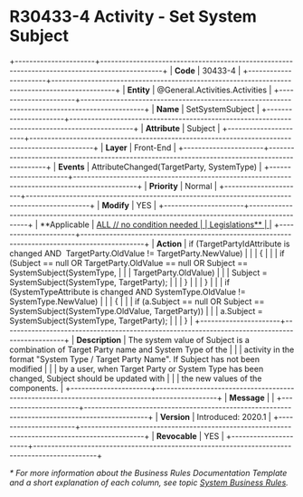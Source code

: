 ﻿---
erp.type: front-end-business-rule
erp.entity: General.Activities.Activities
---

# R30433-4 Activity - Set System Subject
+----------------------+-----------------------------------------------------------------------------------------------+
| **Code**             | 30433-4                                                                                       |
+----------------------+-----------------------------------------------------------------------------------------------+
| **Entity**           | @General.Activities.Activities                                                                |
+----------------------+-----------------------------------------------------------------------------------------------+
| **Name**             | SetSystemSubject                                                                              |
+----------------------+-----------------------------------------------------------------------------------------------+
| **Attribute**        | Subject                                                                                       |
+----------------------+-----------------------------------------------------------------------------------------------+
| **Layer**            | Front-End                                                                                     |
+----------------------+-----------------------------------------------------------------------------------------------+
| **Events**           | AttributeChanged(TargetParty, SystemType)                                                     |
+----------------------+-----------------------------------------------------------------------------------------------+
| **Priority**         | Normal                                                                                        |
+----------------------+-----------------------------------------------------------------------------------------------+
| **Modify**           | YES                                                                                           |
+----------------------+-----------------------------------------------------------------------------------------------+
| **Applicable         | [ALL // no condition needed                                                                   |
| Legislations**       | ](xref:applicable-legislations)                                                               |
+----------------------+-----------------------------------------------------------------------------------------------+
| **Action**           | if (TargetPartyIdAttribute is changed AND  TargetParty.OldValue != TargetParty.NewValue)      |
|                      | {                                                                                             |
|                      | if (Subject == null OR TargetParty.OldValue == null OR Subject == SystemSubject(SystemType,   |
|                      | TargetParty.OldValue)                                                                         |
|                      | Subject = SystemSubject(SystemType, TargetParty);                                             |
|                      | }                                                                                             |
|                      | }                                                                                             |
|                      | if (SystemTypeAttribute is changed AND SystemType.OldValue != SystemType.NewValue)            |
|                      | {                                                                                             |
|                      | if (a.Subject == null OR Subject == SystemSubject(SystemType.OldValue, TargetParty))          |
|                      | a.Subject = SystemSubject(SystemType, TargetParty);                                           |
|                      | }                                                                                             |
+----------------------+-----------------------------------------------------------------------------------------------+
| **Description**      | The system value of Subject is a combination of Target Party name and System Type of the      |
|                      | activity in the format \"System Type / Target Party Name\". If Subject has not been modified  |
|                      | by a user, when Target Party or System Type has been changed, Subject should be updated with  |
|                      | the new values of the components.                                                             |
+----------------------+-----------------------------------------------------------------------------------------------+
| **Message**          |                                                                                               |
+----------------------+-----------------------------------------------------------------------------------------------+
| **Version**          | Introduced: 2020.1                                                                            |
+----------------------+-----------------------------------------------------------------------------------------------+
| **Revocable**        | YES                                                                                           |
+----------------------+-----------------------------------------------------------------------------------------------+

*\* For more information about the Business Rules Documentation Template and a short explanation of each column, see
topic [System Business Rules](../templates/template-description-system-business-rules.md).*
